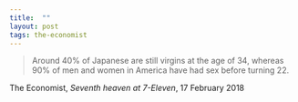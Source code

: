 ```yaml
---
title:  ""
layout: post
tags: the-economist
---
```


> Around 40% of Japanese are still virgins at the age of 34, whereas 90% of men and women in America have had sex before turning 22.

The Economist, _Seventh heaven at 7-Eleven_, 17 February 2018